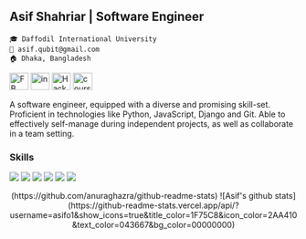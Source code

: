 ## Asif Shahriar | Software Engineer

`🎓 Daffodil International University`<br/>
`📧 asif.qubit@gmail.com`<br/>
`🏠 Dhaka, Bangladesh`<br/>

<a href="https://facebook.com/asif.8617" target="_blank"><img src="https://raw.githubusercontent.com/asifo1/asifo1/master/icons/fb.png" width="33" height="30" alt="FB"/></a> <a href="https://linkedin.com/in/asifo1" target="_blank"><img src="https://raw.githubusercontent.com/asifo1/asifo1/master/icons/in.png" width="33" height="30" alt="in"/></a> <a href="https://www.hackerrank.com/asifo1" target="_blank"><img src="https://raw.githubusercontent.com/asifo1/asifo1/master/icons/hackerrank.png" width="33" height="30" alt="HackerRank"/></a> <a href="https://www.coursera.org/user/ee807a21f2d71213d4e9cbf6c0ce1c49" target="_blank"><img src="https://raw.githubusercontent.com/asifo1/asifo1/master/icons/coursera.png" width="34" height="30" alt="coursera"/></a> 

A software engineer, equipped with a diverse and promising skill-set. Proficient in technologies like Python, JavaScript, Django and Git. Able to effectively self-manage during independent projects, as well as collaborate in a team setting.

### Skills

<p>
  <img src="https://img.shields.io/badge/JavaScript-%E2%98%85%E2%98%85%E2%98%85%E2%98%85%E2%98%85-F0DB4F" />
  <img src="https://img.shields.io/badge/TypeScript-%E2%98%85%E2%98%85%E2%98%85%E2%98%85%E2%98%86-007acc" /> 
  <img src="https://img.shields.io/badge/ReactJs-%E2%98%85%E2%98%85%E2%98%85%E2%98%86%E2%98%86-007acc" /> 
  <img src="https://img.shields.io/badge/Python-%E2%98%85%E2%98%85%E2%98%85%E2%98%85%E2%98%85-007acc" /> 
  <img src="https://img.shields.io/badge/Django-%E2%98%85%E2%98%85%E2%98%85%E2%98%85%E2%98%86-092e20" />
  <img src="https://img.shields.io/badge/Git-%E2%98%85%E2%98%85%E2%98%85%E2%98%85%E2%98%85-F1502F" />
</p>

<div align="center">
(https://github.com/anuraghazra/github-readme-stats)
![Asif's github stats](https://github-readme-stats.vercel.app/api/?username=asifo1&show_icons=true&title_color=1F75C8&icon_color=2AA410&text_color=043667&bg_color=00000000)
</div>
